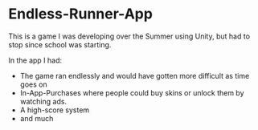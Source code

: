 # Endless-Runner-App
This is a game I was developing over the Summer using Unity, but had to stop since school was starting.

In the app I had: 
* The game ran endlessly and would have gotten more difficult as time goes on
* In-App-Purchases where people could buy skins or unlock them by watching ads. 
* A high-score system
* and much
